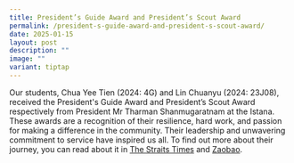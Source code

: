 ```yaml
---
title: President’s Guide Award and President’s Scout Award
permalink: /president-s-guide-award-and-president-s-scout-award/
date: 2025-01-15
layout: post
description: ""
image: ""
variant: tiptap
---
```

<p>Our students, Chua Yee Tien (2024: 4G) and Lin Chuanyu (2024: 23J08),
received the President's Guide Award and President’s Scout Award respectively
from President Mr Tharman Shanmugaratnam at the Istana. These awards are
a recognition of their resilience, hard work, and passion for making a
difference in the community. Their leadership and unwavering commitment
to service have inspired us all. To find out more about their journey,
you can read about it in <a href="https://www.straitstimes.com/singapore/outstanding-scouts-and-girl-guides-receive-awards-from-president-tharman" rel="noopener noreferrer nofollow" target="_blank">The Straits Times</a> and
<a href="https://www.zaobao.com.sg/news/singapore/story20241202-5450170" rel="noopener noreferrer nofollow" target="_blank">Zaobao</a>.</p>